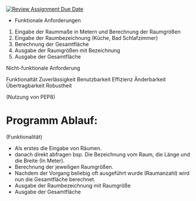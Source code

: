 [![Review Assignment Due Date](https://classroom.github.com/assets/deadline-readme-button-24ddc0f5d75046c5622901739e7c5dd533143b0c8e959d652212380cedb1ea36.svg)](https://classroom.github.com/a/J-k2KOQM)


- Funktionale Anforderungen 

1) Eingabe der Raummaße in Metern und Berechnung der Raumgrößen
2) Eingabe der Raumbezeichnung (Küche, Bad Schlafzimmer)
3) Berechnung der Gesamtfläche
4) Ausgabe der Raumgrößen mit Bezeichnung
5) Ausgabe der Gesamtfläche 

Nicht-funktionale Anforderung

Funktionaltät
Zuverlässigkeit
Benutzbarkeit
Effizienz
Änderbarkeit
Übertragbarkeit
Robustheit

(Nutzung von PEP8)


# Programm Ablauf:
 (Funktionalität)
- Als erstes die Eingabe von Räumen.
- danach direkt abfragen bsp. Die Bezeichnung vom Raum, die Länge und die Breite (In Meter).
- Berechnung der jeweiligen Raumgrößen.
- Nachdem der Vorgang beliebig oft ausgeführt wurde (Raumanzahl) wird nun die Gesamtfläche berechnet.
- Ausgabe der Raumbezeichnung mit Raumgröße
- Ausgabe der Gesamtfläche